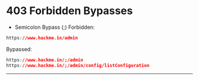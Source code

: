 # 403 Forbidden Bypasses

  - Semicolon Bypass (;)
Forbidden:
```CSS
https://www.hackme.in/admin
```
Bypassed:
```CSS
https://www.hackme.in/;/admin
https://www.hackme.in/;/admin/config/listConfiguration
```

---
